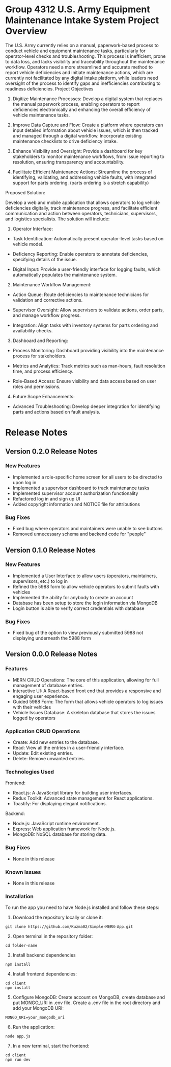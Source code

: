 # Group 4312 U.S. Army Equipment Maintenance Intake System Project Overview
The U.S. Army currently relies on a manual, paperwork-based process to conduct vehicle and equipment maintenance tasks, particularly for operator-level checks and troubleshooting. This process is inefficient, prone to data loss, and lacks visibility and traceability throughout the maintenance workflow. Operators need a more streamlined and accurate method to report vehicle deficiencies and initiate maintenance actions, which are currently not facilitated by any digital intake platform, while leaders need oversight of the process to identify gaps and inefficiencies contributing to readiness deficiencies. Project Objectives

1. Digitize Maintenance Processes: Develop a digital system that replaces the manual paperwork process, enabling operators to report deficiencies electronically and enhancing the overall efficiency of vehicle maintenance tasks.

2. Improve Data Capture and Flow: Create a platform where operators can input detailed information about vehicle issues, which is then tracked and managed through a digital workflow. Incorporate existing maintenance checklists to drive deficiency intake.

3. Enhance Visibility and Oversight: Provide a dashboard for key stakeholders to monitor maintenance workflows, from issue reporting to resolution, ensuring transparency and accountability.

4. Facilitate Efficient Maintenance Actions: Streamline the process of identifying, validating, and addressing vehicle faults, with integrated support for parts ordering. (parts ordering is a stretch capability)

Proposed Solution:

Develop a web and mobile application that allows operators to log vehicle deficiencies digitally, track maintenance progress, and facilitate efficient communication and action between operators, technicians, supervisors, and logistics specialists. The solution will include:

1. Operator Interface:

- Task Identification: Automatically present operator-level tasks based on vehicle model.

- Deficiency Reporting: Enable operators to annotate deficiencies, specifying details of the issue.

- Digital Input: Provide a user-friendly interface for logging faults, which automatically populates the maintenance system.

2. Maintenance Workflow Management:

- Action Queue: Route deficiencies to maintenance technicians for validation and corrective actions.

- Supervisor Oversight: Allow supervisors to validate actions, order parts, and manage workflow progress.

- Integration: Align tasks with inventory systems for parts ordering and availability checks.

3. Dashboard and Reporting:

- Process Monitoring: Dashboard providing visibility into the maintenance process for stakeholders.

- Metrics and Analytics: Track metrics such as man-hours, fault resolution time, and process efficiency.

- Role-Based Access: Ensure visibility and data access based on user roles and permissions.

4. Future Scope Enhancements:

- Advanced Troubleshooting: Develop deeper integration for identifying parts and actions based on fault analysis.

# Release Notes
## Version 0.2.0 Release Notes

### New Features
- Implemented a role-specific home screen for all users to be directed to upon log in
- Implemented a supervisor dashboard to track maintenance tasks
- Implemented supervisor account authorization functionality
- Refactored log in and sign up UI
- Added copyright information and NOTICE file for attributions

### Bug Fixes
- Fixed bug where operators and maintainers were unable to see buttons
- Removed unnecessary schema and backend code for "people"

## Version 0.1.0 Release Notes

### New Features
- Implemented a User Interface to allow users (operators, maintainers, supervisors, etc.) to log in
- Refined the 5988 form to allow vehicle operators to submit faults with vehicles
- Implemented the ability for anybody to create an account
- Database has been setup to store the login information via MongoDB
- Login button is able to verify correct credentials with database

### Bug Fixes
- Fixed bug of the option to view previously submitted 5988 not displaying underneath the 5988 form


## Version 0.0.0 Release Notes
### Features
- MERN CRUD Operations: The core of this application, allowing for full management of database entries.
- Interactive UI: A React-based front end that provides a responsive and engaging user experience.
- Guided 5988 Form: The form that allows vehicle operators to log issues with their vehicles
- Vehicle Issues Database: A skeleton database that stores the issues logged by operators

### Application CRUD Operations
- Create: Add new entries to the database.
- Read: View all the entries in a user-friendly interface.
- Update: Edit existing entries.
- Delete: Remove unwanted entries.

### Technologies Used
Frontend:
- React.js: A JavaScript library for building user interfaces.
- Redux Toolkit: Advanced state management for React applications.
- Toastify: For displaying elegant notifications.

Backend:
- Node.js: JavaScript runtime environment.
- Express: Web application framework for Node.js.
- MongoDB: NoSQL database for storing data.

### Bug Fixes
- None in this release

### Known Issues
- None in this release

### Installation
To run the app you need to have Node.js installed and follow these steps:
1. Download the repository locally or clone it:


```
git clone https://github.com/Kuzma02/Simple-MERN-App.git
```

2. Open terminal in the repository folder:

```
cd folder-name
```

3. Install backend dependencies

```
npm install
```

4. Install frontend dependencies:

```
cd client
npm install
```

5. Configure MongoDB:
Create account on MongoDB, create database and put MONGO_URI in .env file.
Create a .env file in the root directory and add your MongoDB URI:

```
MONGO_URI=your_mongodb_uri
```

6. Run the application:

```
node app.js
```

7. In a new terminal, start the frontend:

```
cd client
npm run dev
```

